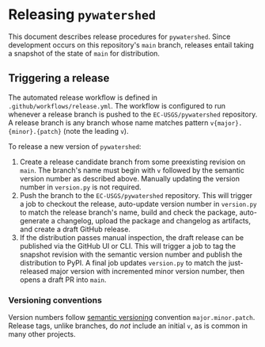 # Releasing `pywatershed`

This document describes release procedures for `pywatershed`. Since development occurs on this repository's `main` branch, releases entail taking a snapshot of the state of `main` for distribution.

## Triggering a release

The automated release workflow is defined in `.github/workflows/release.yml`. The workflow is configured to run whenever a release branch is pushed to the `EC-USGS/pywatershed` repository. A release branch is any branch whose name matches pattern `v{major}.{minor}.{patch}` (note the leading `v`).

To release a new version of `pywatershed`:

1. Create a release candidate branch from some preexisting revision on `main`. The branch's name must begin with `v` followed by the semantic version number as described above. Manually updating the version number in `version.py` is not required.
2. Push the branch to the `EC-USGS/pywatershed` repository. This will trigger a job to checkout the release, auto-update version number in `version.py` to match the release branch's name, build and check the package, auto-generate a changelog, upload the package and changelog as artifacts, and create a draft GitHub release.
3. If the distribution passes manual inspection, the draft release can be published via the GitHub UI or CLI. This will trigger a job to tag the snapshot revision with the semantic version number and publish the distribution to PyPI. A final job updates `version.py` to match the just-released major version with incremented minor version number, then opens a draft PR into `main`.

### Versioning conventions

Version numbers follow [semantic versioning](https://semver.org/) convention `major.minor.patch`. Release tags, unlike branches, do *not* include an initial `v`, as is common in many other projects.